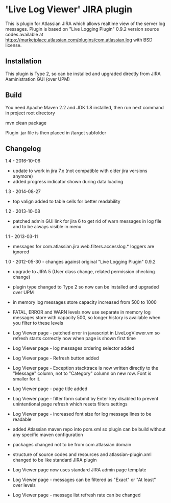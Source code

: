 'Live Log Viewer' JIRA plugin
==============================

This is plugin for Atlassian JIRA which allows realtime view of the server log messages.
Plugin is based on "Live Logging Plugin" 0.9.2 version source codes available at https://marketplace.atlassian.com/plugins/com.atlassian.log with BSD license.

Installation
-------------
This plugin is Type 2, so can be installed and upgraded directly from JIRA Aaministration GUI (over UPM) 

Build
-------------
You need Apache Maven 2.2 and JDK 1.8 installed, then run next command in project root directory

mvn clean package

Plugin .jar file is then placed in /target subfolder


Changelog
-------------

1.4 - 2016-10-06
- update to work in jira 7.x (not compatible with older jira versions anymore)
- added progress indicator shown during data loading 

1.3 - 2014-08-27
- top valign added to table cells for better readability 

1.2 - 2013-10-08
- patched admin GUI link for jira 6 to get rid of warn messages in log file and to be always visible in menu

1.1 - 2013-03-11
- messages for com.atlassian.jira.web.filters.accesslog.* loggers are ignored

1.0 - 2012-05-30 - changes against original "Live Logging Plugin" 0.9.2
- upgrade to JIRA 5 (User class change, related permission checking change)
- plugin type changed to Type 2 so now can be installed and upgraded over UPM
- in memory log messages store capacity increased from 500 to 1000
- FATAL, ERROR and WARN levels now use separate in memory log messages store with capacity 500, so longer history is available when you filter to these levels
- Log Viewer page - patched error in javascript in LiveLogViewer.vm so refresh starts correctly now when page is shown first time
- Log Viewer page - log messages ordering selector added 
- Log Viewer page - Refresh button added
- Log Viewer page - Exception stacktrace is now written directly to the "Message" column, not to "Category" column on new row. Font is smaller for it.
- Log Viewer page - page title added
- Log Viewer page - filter form submit by Enter key disabled to prevent unintentional page refresh which resets filters settings
- Log Viewer page - increased font size for log message lines to be readable
- added Atlassian maven repo into pom.xml so plugin can be build without any specific maven configuration
- packages changed not to be from com.atlassian domain

- structure of source codes and resources and atlassian-plugin.xml changed to be like standard JIRA plugin
- Log Viewer page now uses standard JIRA admin page template
- Log Viewer page - messages can be filtered as "Exact" or "At least" over levels
- Log Viewer page - message list refresh rate can be changed 